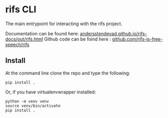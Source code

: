 # rifs CLI
The main entrypoint for interacting with the rifs project. 

Documentation can be found here: [andersstendevad.github.io/rifs-docs/out/rifs.html](https://andersstendevad.github.io/rifs-docs/out/rifs.html)
Github code can be foind here : [github.com/rifs-is-free-speech/rifs](https://github.com/rifs-is-free-speech/rifs)

## Install
At the command line clone the repo and type the following:

```
pip install .
```

Or, if you have virtualenvwrapper installed:

```
python -m venv venv
source venv/bin/activate
pip install .
```

